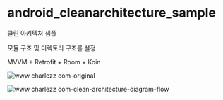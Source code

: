 # android_cleanarchitecture_sample
클린 아키텍처 샘플

모듈 구조 및 디렉토리 구조를 설정

MVVM + Retrofit + Room + Koin

![www charlezz com-original](https://user-images.githubusercontent.com/26853549/197118037-f7e7089f-e584-44a5-9651-150157b3b29f.png)


![www charlezz com-clean-architecture-diagram-flow](https://user-images.githubusercontent.com/26853549/197118067-632722ea-63f8-4cd7-9b85-817f1b963dba.png)
